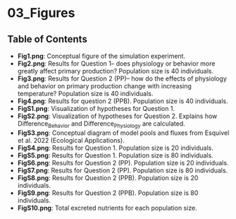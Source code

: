 # 03_Figures

## Table of Contents
- __Fig1.png__: Conceptual figure of the simulation experiment.
- __Fig2.png__: Results for Question 1– does physiology or behavior more greatly affect primary production? Population size is 40 individuals.
- __Fig3.png__: Results for Question 2 (PP)– how do the effects of physiology and behavior on primary production change with increasing 
temperature? Population size is 40 individuals.
- __Fig4.png__: Results for question 2 (PPB). Population size is 40 individuals.
- __FigS1.png__: Visualization of hypotheses for Question 1.
- __FigS2.png__: Visualization of hypotheses for Question 2. Explains how Difference<sub>Behavior</sub> and Difference<sub>Physiology</sub> are calculated.
- __FigS3.png__: Conceptual diagram of model pools and fluxes from Esquivel et al. 2022 (Ecological Applications).
- __FigS4.png__: Results for Question 1. Population size is 20 individuals.
- __FigS5.png__: Results for Question 1. Population size is 80 individuals.
- __FigS6.png__: Results for Question 2 (PP). Population size is 20 individuals.
- __FigS7.png__: Results for Question 2 (PP). Population size is 80 individuals.
- __FigS8.png__: Results for Question 2 (PPB). Population size is 20 individuals.
- __FigS9.png__: Results for Question 2 (PPB). Population size is 80 individuals.
- __FigS10.png__: Total excreted nutrients for each population size.
